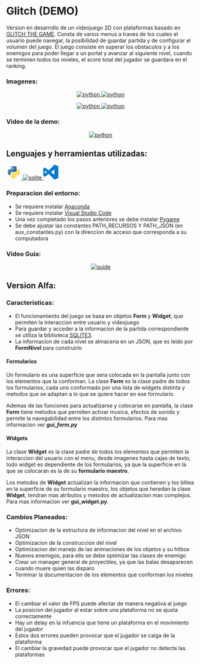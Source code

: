<h1 align="left">Glitch (DEMO)</h1>

Version en desarrollo de un videojuego 2D con plataformas basado en [GLITCH THE GAME](http://www.glitchthegame.com). Consta de varios menus a traves de los cuales el usuario puede navegar, la posibilidad de guardar partida y de configurar el volumen del juego.
El juego consiste en superar los obstaculos y a los enemigos para poder llegar a un portal y avanzar al siguiente nivel, cuando se terminen todos los niveles, el score total del jugador se guardara en el ranking.

<h3 align="left">Imagenes:</h3>
<p align="center"> <a href="https://cdn.discordapp.com/attachments/1036152912600121356/1051553422563872919/image.png" target="_blank" rel="noreferrer"> <img src="https://cdn.discordapp.com/attachments/1036152912600121356/1051553422563872919/image.png" alt="python" width="300" height="200"/> </a><a href="https://cdn.discordapp.com/attachments/1036152912600121356/1051553837762228264/image.png" target="_blank" rel="noreferrer"> <img src="https://cdn.discordapp.com/attachments/1036152912600121356/1051553837762228264/image.png" alt="python" width="300" height="200"/> </a>
<p align="center"> <a href="https://cdn.discordapp.com/attachments/1036152912600121356/1051553944473698445/image.png" target="_blank" rel="noreferrer"> <img src="https://cdn.discordapp.com/attachments/1036152912600121356/1051553944473698445/image.png" alt="python" width="300" height="200"/> </a><a href="https://cdn.discordapp.com/attachments/1036152912600121356/1051554099969142824/image.png" target="_blank" rel="noreferrer"> <img src="https://cdn.discordapp.com/attachments/1036152912600121356/1051554099969142824/image.png" alt="python" width="300" height="200"/> </a>

<h3 align="left">Video de la demo:</h3>
<p align="center"> <a href="https://www.youtube.com/watch?v=kE6Hpu-GOVY" target="_blank" rel="noreferrer"> <img src="https://cdn.discordapp.com/attachments/1036152912600121356/1051167099122368542/main_menu.png" alt="python" width="300" height="200"/> </a>

<h2 align="left">Lenguajes y herramientas utilizadas:</h2><p align="left"> <a href="https://www.python.org" target="_blank" rel="noreferrer"> <img src="https://raw.githubusercontent.com/devicons/devicon/master/icons/python/python-original.svg" alt="python" width="40" height="40"/> </a> <a href="https://www.sqlite.org/" target="_blank" rel="noreferrer"> <img src="https://www.vectorlogo.zone/logos/sqlite/sqlite-icon.svg" alt="sqlite" width="40" height="40"/> </a> <a href="https://code.visualstudio.com/" target="_blank" rel="noreferrer"> <img src="https://github.com/caidevOficial/Logos/blob/master/Lenguajes/visual-studio-code.svg?raw=true" alt="VSCode Logo" width="40" height="40"/> </a> </p>

<h3 align="left">Preparacion del entorno:</h3>

- Se requiere instalar [Anaconda](https://www.anaconda.com)
- Se requiere instalar [Visual Studio Code](https://code.visualstudio.com)
- Una vez completado los pasos anteriores se debe instalar [Pygame](https://www.pygame.org/docs/)
- Se debe ajustar las constantes PATH_RECURSOS Y PATH_JSON (en aux_constantes.py) con la direccion de acceso que corresponda a su computadora
<h3 align="left">Video Guia:</h3><p align="center"> <a href="https://www.youtube.com/watch?v=SRP-dqby6rA" target="_blank" rel="noreferrer"> <img src="https://cdn.discordapp.com/attachments/1036152912600121356/1051968836586451024/image.png" alt="guide" width="300" height="200"/> </a>



<h2 align="left">Version Alfa:</h2>
<h3 align="left">Caracteristicas:</h3>

- El funcionamiento del juego se basa en objetos **Form** y **Widget**, que permiten la interaccion entre usuario y videojuego
- Para guardar y acceder a la informacion de la partida correspondiente se utiliza la biblioteca [SQLITE3](https://docs.python.org/es/3/library/sqlite3.html?highlight=sqlite3#module-sqlite3).
- La informacion de cada nivel se almacena en un JSON, que es leido por **FormNivel** para construirlo


<h4 align="left">Formularios</h4>

Un formulario es una superficie que sera colocada en la pantalla junto con los elementos que la conforman. La clase **Form** es la clase padre de todos los formularios, cada uno conformado por una lista de widgets distinta y metodos que se adaptan a lo que se quiere hacer en ese formulario.

Ademas de las funciones para actualizarse y colocarse en pantalla, la clase **Form** tiene metodos que permiten activar musica, efectos de sonido y permite la navegabilidad entre los distintos formularios. Para mas informacion ver ***gui_form.py***

<h4 align="left">Widgets</h4>

La clase **Widget** es la clase padre de todos los elementos que permiten la interaccion del usuario con el menu, desde imagenes hasta cajas de texto, todo widget es dependiente de los formularios, ya que la superficie en la que se colocaran es la de su **formulario maestro**.

Los metodos de **Widget** actualizan la informacion que contienen y los blitea en la superficie de su formulario maestro, los objetos que heredan la clase **Widget**, tendran mas atributos y metodos de actualizacion mas complejos. Para mas informacion ver **gui_widget.py**.

<h3 align="left">Cambios Planeados:</h3>

- Optimizacion de la estructura de informacion del nivel en el archivo JSON
- Optimizacion de la construccion del nivel
- Optimizacion del manejo de las animaciones de los objetos y su hitbox
- Nuevos enemigos, para ello se debe optimizar las clases de enemigo
- Crear un manager general de proyectiles, ya que las balas desaparecen cuando muere quien las disparo
- Terminar la documentacion de los elementos que conforman los niveles

<h3 align="left">Errores:</h3>

- El cambiar el valor de FPS puede afectar de manera negativa al juego
- La posicion del jugador al estar sobre una plataforma no se ajusta correctamente
- Hay un delay en la infuencia que tiene un plataforma en el movimiento del jugador
- Estos dos errores pueden provocar que el jugador se caiga de la plataforma
- El cambiar la gravedad puede provocar que el jugador no detecte las plataformas













